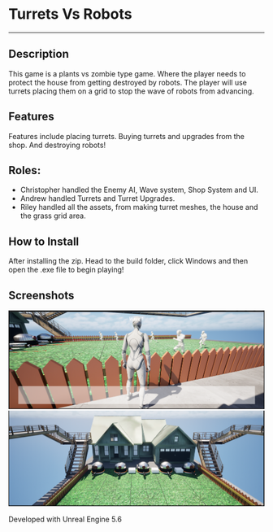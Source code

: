 # Turrets Vs Robots
---


## Description

This game is a plants vs zombie type game. Where the player needs to protect the house from getting destroyed by robots. The player will use turrets placing them on a grid to stop the wave of robots from advancing.  
## Features 

Features include placing turrets. Buying turrets and upgrades from the shop. And destroying robots! 


## Roles: 
- Christopher handled the Enemy AI, Wave system, Shop System and UI.
- Andrew handled Turrets and Turret Upgrades.
- Riley handled all the assets, from making turret meshes, the house and the grass grid area.  
## How to Install

After installing the zip. Head to the build folder, click Windows and then open the .exe file to begin playing!  


## Screenshots
![Picture of Gameplay](Game.png)
![Picture of House](House.png)

Developed with Unreal Engine 5.6  

